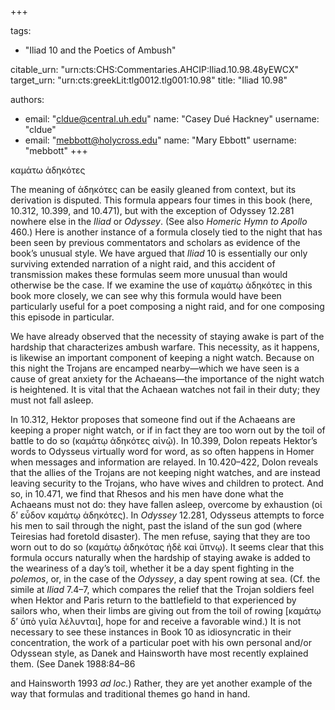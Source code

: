 +++

tags:
- "Iliad 10 and the Poetics of Ambush"

citable_urn: "urn:cts:CHS:Commentaries.AHCIP:Iliad.10.98.48yEWCX"
target_urn: "urn:cts:greekLit:tlg0012.tlg001:10.98"
title: "Iliad 10.98"

authors:
- email: "cldue@central.uh.edu"
  name: "Casey Dué Hackney"
  username: "cldue"
- email: "mebbott@holycross.edu"
  name: "Mary Ebbott"
  username: "mebbott"
+++

<p>καμάτω ἁδηκότες  </p><p>The meaning of ἁδηκότες can be easily gleaned from context, but its derivation is disputed. This formula appears four times in this book (here, 10.312, 10.399, and 10.471), but with the exception of Odyssey 12.281 nowhere else in the <em>Iliad</em> or <em>Odyssey</em>. (See also <em>Homeric Hymn to Apollo</em> 460.) Here is another instance of a formula closely tied to the night that has been seen by previous commentators and scholars as evidence of the book’s unusual style. We have argued that <em>Iliad</em> 10 is essentially our only surviving extended narration of a night raid, and this accident of transmission makes these formulas seem more unusual than would otherwise be the case. If we examine the use of καμάτῳ ἁδηκότες in this book more closely, we can see why this formula would have been particularly useful for a poet composing a night raid, and for one composing this episode in particular.</p><p>We have already observed that the necessity of staying awake is part of the hardship that characterizes ambush warfare. This necessity, as it happens, is likewise an important component of keeping a night watch. Because on this night the Trojans are encamped nearby—which we have seen is a cause of great anxiety for the Achaeans—the importance of the night watch is heightened. It is vital that the Achaean watches not fail in their duty; they must not fall asleep.</p><p>In 10.312, Hektor proposes that someone find out if the Achaeans are keeping a proper night watch, or if in fact they are too worn out by the toil of battle to do so (καμάτῳ ἁδηκότες αἰνῷ). In 10.399, Dolon repeats Hektor’s words to Odysseus virtually word for word, as so often happens in Homer when messages and information are relayed. In 10.420–422, Dolon reveals that the allies of the Trojans are not keeping night watches, and are instead leaving security to the Trojans, who have wives and children to protect. And so, in 10.471, we find that Rhesos and his men have done what the Achaeans must not do: they have fallen asleep, overcome by exhaustion (οἱ δ’ εὗδον καμάτῳ ἁδηκότες). In <em>Odyssey</em> 12.281, Odysseus attempts to force his men to sail through the night, past the island of the sun god (where Teiresias had foretold disaster). The men refuse, saying that they are too worn out to do so (καμάτῳ ἀδηκότας ἠδὲ καὶ ὕπνῳ). It seems clear that this formula occurs naturally when the hardship of staying awake is added to the weariness of a day’s toil, whether it be a day spent fighting in the <em>polemos</em>, or, in the case of the <em>Odyssey</em>, a day spent rowing at sea. (Cf. the simile at <em>Iliad</em> 7.4–7, which compares the relief that the Trojan soldiers feel when Hektor and Paris return to the battlefield to that experienced by sailors who, when their limbs are giving out from the toil of rowing [καμάτῳ δ’ ὑπὸ γυῖα λέλυνται], hope for and receive a favorable wind.) It is not necessary to see these instances in Book 10 as idiosyncratic in their concentration, the work of a particular poet with his own personal and/or Odyssean style, as Danek and Hainsworth have most recently explained them. (See Danek 1988:84–86 </p><p>and Hainsworth 1993 <em>ad loc.</em>) Rather, they are yet another example of the way that formulas and traditional themes go hand in hand.</p>